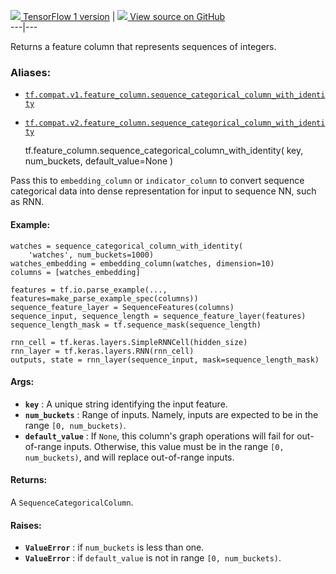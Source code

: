 [ ![](https://tensorflow.google.cn/images/tf_logo_32px.png) TensorFlow 1
version](/versions/r1.15/api_docs/python/tf/feature_column/sequence_categorical_column_with_identity)
|  [ ![](https://tensorflow.google.cn/images/GitHub-Mark-32px.png) View source
on GitHub
](https://github.com/tensorflow/tensorflow/blob/r2.0/tensorflow/python/feature_column/sequence_feature_column.py#L202-L248)  
---|---  
  
Returns a feature column that represents sequences of integers.

### Aliases:

  * [`tf.compat.v1.feature_column.sequence_categorical_column_with_identity`](/api_docs/python/tf/feature_column/sequence_categorical_column_with_identity)
  * [`tf.compat.v2.feature_column.sequence_categorical_column_with_identity`](/api_docs/python/tf/feature_column/sequence_categorical_column_with_identity)

    
    
    tf.feature_column.sequence_categorical_column_with_identity(
        key,
        num_buckets,
        default_value=None
    )
    

Pass this to `embedding_column` or `indicator_column` to convert sequence
categorical data into dense representation for input to sequence NN, such as
RNN.

#### Example:

    
    
    watches = sequence_categorical_column_with_identity(
        'watches', num_buckets=1000)
    watches_embedding = embedding_column(watches, dimension=10)
    columns = [watches_embedding]
    
    features = tf.io.parse_example(..., features=make_parse_example_spec(columns))
    sequence_feature_layer = SequenceFeatures(columns)
    sequence_input, sequence_length = sequence_feature_layer(features)
    sequence_length_mask = tf.sequence_mask(sequence_length)
    
    rnn_cell = tf.keras.layers.SimpleRNNCell(hidden_size)
    rnn_layer = tf.keras.layers.RNN(rnn_cell)
    outputs, state = rnn_layer(sequence_input, mask=sequence_length_mask)
    

#### Args:

  * **`key`** : A unique string identifying the input feature.
  * **`num_buckets`** : Range of inputs. Namely, inputs are expected to be in the range `[0, num_buckets)`.
  * **`default_value`** : If `None`, this column's graph operations will fail for out-of-range inputs. Otherwise, this value must be in the range `[0, num_buckets)`, and will replace out-of-range inputs.

#### Returns:

A `SequenceCategoricalColumn`.

#### Raises:

  * **`ValueError`** : if `num_buckets` is less than one.
  * **`ValueError`** : if `default_value` is not in range `[0, num_buckets)`.

